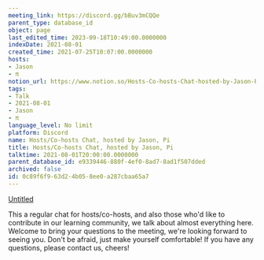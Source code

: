 ```yaml
---
meeting_link: https://discord.gg/bBuv3mCQQe
parent_type: database_id
object: page
last_edited_time: 2023-09-18T10:49:00.0000000
indexDate: 2021-08-01
created_time: 2021-07-25T10:07:00.0000000
hosts:
- Jason
- π
notion_url: https://www.notion.so/Hosts-Co-hosts-Chat-hosted-by-Jason-Pi-0c89f6f963d24b058ee0a287cbaa65a7
tags:
- Talk
- 2021-08-01
- Jason
- π
language_level: No limit
platform: Discord
name: Hosts/Co-hosts Chat, hosted by Jason, Pi
title: Hosts/Co-hosts Chat, hosted by Jason, Pi
talktime: 2021-08-01T20:00:00.0000000
parent_database_id: e9339446-880f-4ef0-8ad7-8ad1f507dded
archived: false
id: 0c89f6f9-63d2-4b05-8ee0-a287cbaa65a7
---
```




[Untitled](https://www.notion.so/cb083fc4f0b7459aa5afe1900ef25a1f)   


This a regular chat for hosts/co-hosts, and also those who'd like to contribute in our learning community, we talk about almost everything here. Welcome to bring your questions to the meeting, we're looking forward to seeing you. Don't be afraid, just make yourself comfortable!
If you have any questions, please contact us, cheers!








